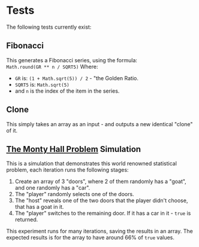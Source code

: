 # Tests
The following tests currently exist:

## Fibonacci
This generates a Fibonacci series, using the formula: <br>
`Math.round(GR ** n / SQRT5)`
Where:
* `GR` is: `(1 + Math.sqrt(5)) / 2` - "the Golden Ratio.
* `SQRT5` is: `Math.sqrt(5)`
* and `n` is the index of the item in the series.

## Clone
This simply takes an array as an input - and outputs a new identical "clone" of it.

## [The Monty Hall Problem](https://en.wikipedia.org/wiki/Monty_Hall_problem) Simulation
This is a simulation that demonstrates this world renowned statistical problem, each iteration runs the following stages:
1. Create an array of 3 "doors", where 2 of them randomly has a "goat", and one randomly has a "car".
2. The "player" randomly selects one of the doors.
3. The "host" reveals one of the two doors that the player didn't choose, that has a goat in it.
4. The "player" switches to the remaining door. If it has a car in it - `true` is returned.

This experiment runs for many iterations, saving the results in an array. The expected results is for the array to have around 66% of `true` values.

